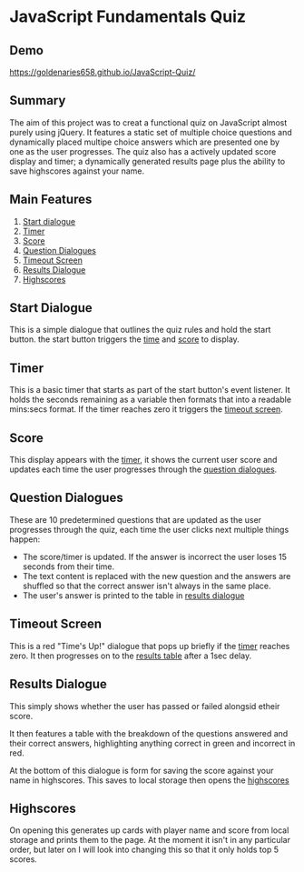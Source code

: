 # JavaScript Fundamentals Quiz

## Demo
https://goldenaries658.github.io/JavaScript-Quiz/

## Summary
The aim of this project was to creat a functional quiz on JavaScript almost purely using jQuery. It features a static set of multiple choice questions and dynamically placed multipe choice answers which are presented one by one as the user progresses. The quiz also has a actively updated score display and timer; a dynamically generated results page plus the ability to save highscores against your name.

## Main Features
1. [Start dialogue](#start-dialogue)
2. [Timer](#timer)
3. [Score](#score)
4. [Question Dialogues](#question-dialogues)
5. [Timeout Screen](#timeout-screen)
6. [Results Dialogue](#results-dialogue)
7. [Highscores](#highscores)

## Start Dialogue
This is a simple dialogue that outlines the quiz rules and hold the start button. the start button triggers the [time](#timer) and [score](#score) to display.

## Timer
This is a basic timer that starts as part of the start button's event listener. It holds the seconds remaining as a variable then formats that into a readable mins:secs format. If the timer reaches zero it triggers the [timeout screen](#timeout-screen).

## Score
This display appears with the [timer](#timer), it shows the current user score and updates each time the user progresses through the [question dialogues](#question-dialogues).

## Question Dialogues
These are 10 predetermined questions that are updated as the user progresses through the quiz, each time the user clicks next multiple things happen:
* The score/timer is updated. If the answer is incorrect the user loses 15 seconds from their time. 
* The text content is replaced with the new question and the answers are shuffled so that the correct answer isn't always in the same place.
* The user's answer is printed to the table in [results dialogue](#results-dialogue)

## Timeout Screen
This is a red "Time's Up!" dialogue that pops up briefly if the [timer](#timer) reaches zero. It then progresses on to the [results table](#results-dialogue) after a 1sec delay.

## Results Dialogue
This simply shows whether the user has passed or failed alongsid etheir score. 

It then features a table with the breakdown of the questions answered and their correct answers, highlighting anything correct in green and incorrect in red.

At the bottom of this dialogue is  form for saving the score against your name in highscores. This saves to local storage then opens the [highscores](#highscores)

## Highscores
On opening this generates up cards with player name and score from local storage and prints them to the page. At the moment it isn't in any particular order, but later on I will look into changing this so that it only holds top 5 scores.

